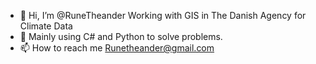 - 👋 Hi, I’m @RuneTheander Working with GIS in The Danish Agency for Climate Data
- 👀 Mainly using C# and Python to solve problems.
- 📫 How to reach me Runetheander@gmail.com

<!---
RuneTheander/RuneTheander is a ✨ special ✨ repository because its `README.md` (this file) appears on your GitHub profile.
You can click the Preview link to take a look at your changes.
--->
